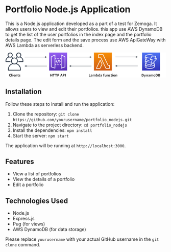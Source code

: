 # Portfolio Node.js Application

This is a Node.js application developed as a part of a test for Zemoga. It allows users to view and edit their portfolios.
this app use AWS DynamoDB to get the list of the user portfolios in the index page and the portfolio details page.
The edit form and the save process use AWS ApiGateWay with AWS Lambda as serverless backend.

![alt text](image.png)

## Installation

Follow these steps to install and run the application:

1. Clone the repository: `git clone https://github.com/yourusername/portfolio_nodejs.git`
2. Navigate to the project directory: `cd portfolio_nodejs`
3. Install the dependencies: `npm install`
4. Start the server: `npm start`

The application will be running at `http://localhost:3000`.

## Features

- View a list of portfolios
- View the details of a portfolio
- Edit a portfolio

## Technologies Used

- Node.js
- Express.js
- Pug (for views)
- AWS DynamoDB (for data storage)

Please replace `yourusername` with your actual GitHub username in the `git clone` command.
